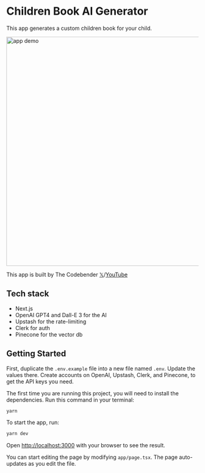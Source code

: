 # Children Book AI Generator

This app generates a custom children book for your child.

<img src="app-demo.gif" alt="app demo" width=600>

This app is built by The Codebender [𝕏](https://twitter.com/ZaurbekStark)/[YouTube](https://www.youtube.com/@thelastcodebender)

## Tech stack

- Next.js
- OpenAI GPT4 and Dall-E 3 for the AI
- Upstash for the rate-limiting
- Clerk for auth
- Pinecone for the vector db

## Getting Started

First, duplicate the `.env.example` file into a new file named `.env`.
Update the values there. Create accounts on OpenAI, Upstash, Clerk, and Pinecone, to get the API keys you need.

The first time you are running this project, you will need to install the dependencies. Run this command in your terminal:

```bash
yarn
```

To start the app, run:

```bash
yarn dev
```

Open [http://localhost:3000](http://localhost:3000) with your browser to see the result.

You can start editing the page by modifying `app/page.tsx`. The page auto-updates as you edit the file.
